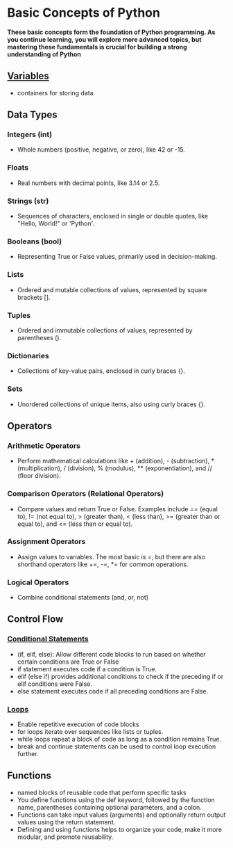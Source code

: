 # Basic Concepts of Python
**These basic concepts form the foundation of Python programming. As you continue learning, you will explore more advanced topics, but mastering these fundamentals is crucial for building a strong understanding of Python**


## [Variables](./)
-  containers for storing data

## Data Types
### Integers (int)
- Whole numbers (positive, negative, or zero), like 42 or -15.
### Floats
- Real numbers with decimal points, like 3.14 or 2.5.
### Strings (str)
- Sequences of characters, enclosed in single or double quotes, like "Hello, World!" or 'Python'.
### Booleans (bool)
- Representing True or False values, primarily used in decision-making.
### Lists
- Ordered and mutable collections of values, represented by square brackets [].
### Tuples
- Ordered and immutable collections of values, represented by parentheses ().
### Dictionaries
- Collections of key-value pairs, enclosed in curly braces {}.
### Sets
- Unordered collections of unique items, also using curly braces {}. 

## Operators
### Arithmetic Operators
-  Perform mathematical calculations like + (addition), - (subtraction), * (multiplication), / (division), % (modulus), ** (exponentiation), and // (floor division).
### Comparison Operators (Relational Operators)
- Compare values and return True or False. Examples include == (equal to), != (not equal to), > (greater than), < (less than), >= (greater than or equal to), and <= (less than or equal to).
### Assignment Operators
-  Assign values to variables. The most basic is =, but there are also shorthand operators like +=, -=, *= for common operations.
### Logical Operators
- Combine conditional statements (and, or, not)

## Control Flow
### [Conditional Statements](./ControlFlow/conditionalstatements.md)
- (if, elif, else): Allow different code blocks to run based on whether certain conditions are True or False
- if statement executes code if a condition is True.
- elif (else if) provides additional conditions to check if the preceding if or elif conditions were False.
- else statement executes code if all preceding conditions are False.
### [Loops](./ControlFlow/loops.md)
- Enable repetitive execution of code blocks
- for loops iterate over sequences like lists or tuples.
- while loops repeat a block of code as long as a condition remains True.
- break and continue statements can be used to control loop execution further. 

## Functions
- named blocks of reusable code that perform specific tasks
- You define functions using the def keyword, followed by the function name, parentheses containing optional parameters, and a colon.
- Functions can take input values (arguments) and optionally return output values using the return statement.
- Defining and using functions helps to organize your code, make it more modular, and promote reusability. 
